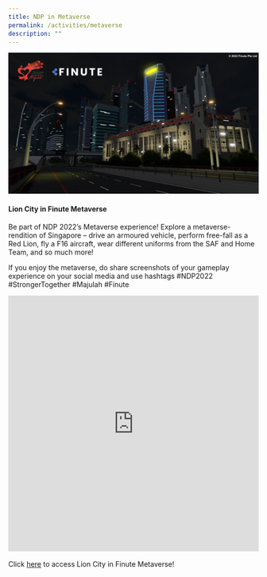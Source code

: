 ```yaml
---
title: NDP in Metaverse
permalink: /activities/metaverse
description: ""
---
```

![](/images/Finute1.jpg)

#### Lion City in Finute Metaverse

Be part of NDP 2022’s Metaverse experience! Explore a metaverse-rendition of Singapore – drive an armoured vehicle, perform free-fall as a Red Lion, fly a F16 aircraft, wear different uniforms from the SAF and Home Team, and so much more! 

If you enjoy the metaverse, do share screenshots of your gameplay experience on your social media and use hashtags #NDP2022 #StrongerTogether #Majulah #Finute

<iframe width="100%" frameborder="0" height="515" src="https://www.youtube.com/embed/1QhHdjJK2r4" title="NDP in Metaverse" frameborder="0" allowfullscreen></iframe>

Click <a href="https://www.roblox.com/games/4455133480/NDP-Event-Lion-City" target="_blank">here</a> to access Lion City in Finute Metaverse!
